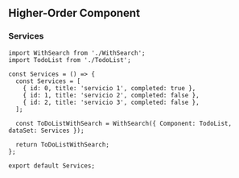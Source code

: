 ## Higher-Order Component



### Services

    import WithSearch from './WithSearch';
    import TodoList from './TodoList';
    
    const Services = () => {
      const Services = [
        { id: 0, title: 'servicio 1', completed: true },
        { id: 1, title: 'servicio 2', completed: false },
        { id: 2, title: 'servicio 3', completed: false },
      ];
    
      const ToDoListWithSearch = WithSearch({ Component: TodoList, dataSet: Services });
    
      return ToDoListWithSearch;
    };
    
    export default Services;
